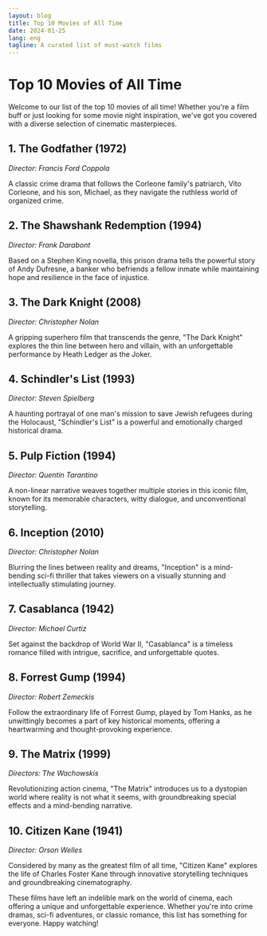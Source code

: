 ```yaml
---
layout: blog
title: Top 10 Movies of All Time
date: 2024-01-25
lang: eng
tagline: A curated list of must-watch films
---
```


# Top 10 Movies of All Time

Welcome to our list of the top 10 movies of all time! Whether you're a film buff or just looking for some movie night inspiration, we've got you covered with a diverse selection of cinematic masterpieces.

## 1. The Godfather (1972)

*Director: Francis Ford Coppola*

A classic crime drama that follows the Corleone family's patriarch, Vito Corleone, and his son, Michael, as they navigate the ruthless world of organized crime.

## 2. The Shawshank Redemption (1994)

*Director: Frank Darabont*

Based on a Stephen King novella, this prison drama tells the powerful story of Andy Dufresne, a banker who befriends a fellow inmate while maintaining hope and resilience in the face of injustice.

## 3. The Dark Knight (2008)

*Director: Christopher Nolan*

A gripping superhero film that transcends the genre, "The Dark Knight" explores the thin line between hero and villain, with an unforgettable performance by Heath Ledger as the Joker.

## 4. Schindler's List (1993)

*Director: Steven Spielberg*

A haunting portrayal of one man's mission to save Jewish refugees during the Holocaust, "Schindler's List" is a powerful and emotionally charged historical drama.

## 5. Pulp Fiction (1994)

*Director: Quentin Tarantino*

A non-linear narrative weaves together multiple stories in this iconic film, known for its memorable characters, witty dialogue, and unconventional storytelling.

## 6. Inception (2010)

*Director: Christopher Nolan*

Blurring the lines between reality and dreams, "Inception" is a mind-bending sci-fi thriller that takes viewers on a visually stunning and intellectually stimulating journey.

## 7. Casablanca (1942)

*Director: Michael Curtiz*

Set against the backdrop of World War II, "Casablanca" is a timeless romance filled with intrigue, sacrifice, and unforgettable quotes.

## 8. Forrest Gump (1994)

*Director: Robert Zemeckis*

Follow the extraordinary life of Forrest Gump, played by Tom Hanks, as he unwittingly becomes a part of key historical moments, offering a heartwarming and thought-provoking experience.

## 9. The Matrix (1999)

*Directors: The Wachowskis*

Revolutionizing action cinema, "The Matrix" introduces us to a dystopian world where reality is not what it seems, with groundbreaking special effects and a mind-bending narrative.

## 10. Citizen Kane (1941)

*Director: Orson Welles*

Considered by many as the greatest film of all time, "Citizen Kane" explores the life of Charles Foster Kane through innovative storytelling techniques and groundbreaking cinematography.

These films have left an indelible mark on the world of cinema, each offering a unique and unforgettable experience. Whether you're into crime dramas, sci-fi adventures, or classic romance, this list has something for everyone. Happy watching!
